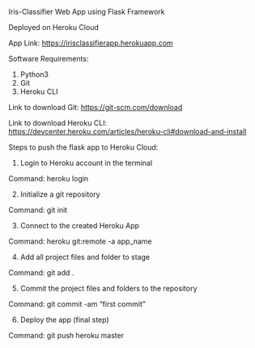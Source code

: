 Iris-Classifier Web App using Flask Framework

Deployed on Heroku Cloud

App Link:
https://irisclassifierapp.herokuapp.com

Software Requirements:
1. Python3
2. Git
3. Heroku CLI

Link to download Git:
https://git-scm.com/download

Link to download Heroku CLI:
https://devcenter.heroku.com/articles/heroku-cli#download-and-install

Steps to push the flask app to Heroku Cloud:
1. Login to Heroku account in the terminal

Command: heroku login

2. Initialize a git repository

Command: git init

3. Connect to the created Heroku App

Command: heroku git:remote -a app_name

4. Add all project files and folder to stage

Command: git add .

5. Commit the project files and folders to the repository

Command: git commit -am “first commit”

6. Deploy the app (final step)

Command: git push heroku master
